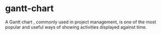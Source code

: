 # gantt-chart
A Gantt chart , commonly used in project management, is one of the most popular and useful ways of showing activities displayed against time. 
